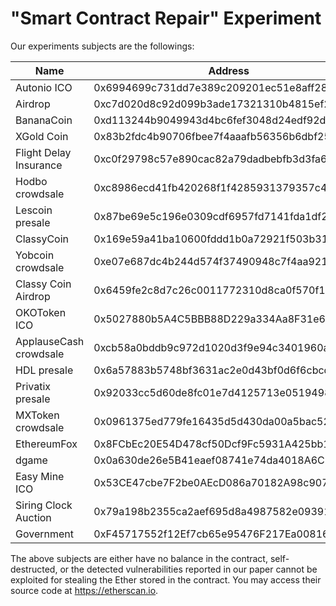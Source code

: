 "Smart Contract Repair" Experiment
===

Our experiments subjects are the followings:

|Name|Address|
|--|--|
|Autonio	ICO| 0x6994699c731dd7e389c209201ec51e8aff283bf9|
|Airdrop|	0xc7d020d8c92d099b3ade17321310b4815ef20a90|
|BananaCoin|0xd113244b9049943d4bc6fef3048d24edf92dd788|
|XGold Coin|0x83b2fdc4b90706fbee7f4aaafb56356b6dbf25bd|
|Flight Delay Insurance|	0xc0f29798c57e890cac82a79dadbebfb3d3fa67b9|
|Hodbo crowdsale|	0xc8986ecd41fb420268f1f4285931379357c4142b|
|Lescoin presale|	0x87be69e5c196e0309cdf6957fd7141fda1df2b97|
|ClassyCoin|	0x169e59a41ba10600fddd1b0a72921f503b31d96b|
|Yobcoin crowdsale|	0xe07e687dc4b244d574f37490948c7f4aa921d958|
|Classy Coin Airdrop|	0x6459fe2c8d7c26c0011772310d8ca0f570f1d667|
|OKOToken ICO|	0x5027880b5A4C5BBB88D229a334Aa8F31e6e67197|
|ApplauseCash crowdsale|	0xcb58a0bddb9c972d1020d3f9e94c3401960a12d8|
|HDL presale|	0x6a57883b5748bf3631ac2e0d43bf0d6f6cbcd16b|
|Privatix presale|	0x92033cc5d60de8fc01e7d4125713e05194989e1e|
|MXToken crowdsale|	0x0961375ed779fe16435d5d430da00a5bac527e46|
|EthereumFox|	0x8FCbEc20E54D478cf50Dcf9Fc5931A425bb12534|
|dgame|	0x0a630de26e5B41eaef08741e74da4018A6C2E14c|
|Easy Mine ICO|	0x53CE47cbe7F2be0AEcD086a70182A98c907D024d|
|Siring Clock Auction|	0x79a198b2355ca2aef695d8a4987582e093911ebb|
|Government|	0xF45717552f12Ef7cb65e95476F217Ea008167Ae3|

The above subjects are either have no balance in the contract, self-destructed, 
or the detected vulnerabilities reported in our paper cannot be exploited for stealing the Ether stored in the contract.
You may access their source code at https://etherscan.io.
